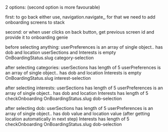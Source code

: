 2 options: (second option is more favourable)

first: to go back either use, navigation.navigate,, for that we need to add onboarding screens to stack

second: or when user clicks on back button, get previous screen id and provide it to onboarding genie

before selecting anything:
userPreferences is an array of single object.. has dob and location
userSections and Interests is empty
OnBoardingStatus.slug category-selection

after selecting categories:
userSections has length of 5
userPreferences is an array of single object.. has dob and location
Interests is empty
OnBoardingStatus.slug interest-selection

after selecting interests:
userSections has length of 5
userPreferences is an array of single object.. has dob and location
Interests has length of 5
checkOnboarding OnBoardingStatus.slug dob-selection

after selecting dob:
userSections has length of 5
userPreferences is an array of single object.. has dob value and location value (after getting location automatically in next step)
Interests has length of 5
checkOnboarding OnBoardingStatus.slug dob-selection


